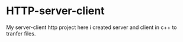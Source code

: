 # HTTP-server-client
My server-client http project
here i created   server and client in c++ to tranfer files.

